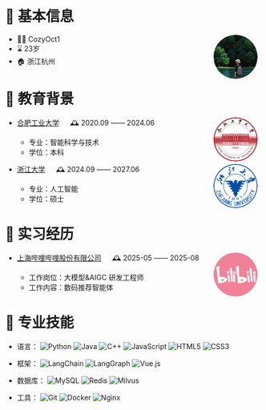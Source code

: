 <tr><td>

# 👤 基本信息

<img align="right" width="88" src="images/cozy.png" style="border-radius:50%;" />

- 👨‍💻 CozyOct1
- ⌛ 23岁
- 🏠 浙江杭州

</td></tr>

<tr><td>

# 🏫 教育背景

<img align="right" width="88" src="images/hfut.png" style="border-radius:50%;" />

- [合肥工业大学](https://www.hfut.edu.cn/) &emsp; 🕰️ 2020.09 —— 2024.06

  - 专业：智能科学与技术
  - 学位：本科

<img align="right" width="88" src="images/zju.png" style="border-radius:50%;" />

- [浙江大学](https://www.zju.edu.cn/) &emsp; 🕰️ 2024.09 —— 2027.06

  - 专业：人工智能
  - 学位：硕士

</td></tr>

<tr><td>

# 🏢 实习经历

<img align="right" width="88" src="images/bili.png" style="border-radius:50%;" />

- [上海哔哩哔哩股份有限公司](https://www.bilibili.com/) &emsp; 🕰️ 2025-05 —— 2025-08

  - 工作岗位：大模型&AIGC 研发工程师
  - 工作内容：数码推荐智能体

</td></tr>

<tr><td>

# 🔧 专业技能

- 语言：
![Python](https://img.shields.io/badge/python-3670A0?style=for-the-badge&logo=python&logoColor=ffdd54)
![Java](https://img.shields.io/badge/java-%23ED8B00.svg?style=for-the-badge&logo=openjdk&logoColor=white)
![C++](https://img.shields.io/badge/c++-%2300599C.svg?style=for-the-badge&logo=c%2B%2B&logoColor=white)
![JavaScript](https://img.shields.io/badge/javascript-%23323330.svg?style=for-the-badge&logo=javascript&logoColor=%23F7DF1E)
![HTML5](https://img.shields.io/badge/html5-%23E34F26.svg?style=for-the-badge&logo=html5&logoColor=white)
![CSS3](https://img.shields.io/badge/css3-%231572B6.svg?style=for-the-badge&logo=css3&logoColor=white)

- 框架：
![LangChain](https://img.shields.io/badge/LangChain-1C3C3C?style=for-the-badge&logo=langchain&logoColor=white)
![LangGraph](https://img.shields.io/badge/LangGraph-0F0F0F?style=for-the-badge&logo=langgraph&logoColor=white)
![Vue.js](https://img.shields.io/badge/vue.js-%2335495e.svg?style=for-the-badge&logo=vuedotjs&logoColor=%234FC08D)

- 数据库：
![MySQL](https://img.shields.io/badge/mysql-%2300f.svg?style=for-the-badge&logo=mysql&logoColor=white)
![Redis](https://img.shields.io/badge/redis-%23DD0031.svg?style=for-the-badge&logo=redis&logoColor=white)
![Milvus](https://img.shields.io/badge/Milvus-0A1B47?style=for-the-badge&logo=milvus&logoColor=white)

- 工具：
![Git](https://img.shields.io/badge/git-%23F05033.svg?style=for-the-badge&logo=git&logoColor=white)
![Docker](https://img.shields.io/badge/docker-%230db7ed.svg?style=for-the-badge&logo=docker&logoColor=white)
![Nginx](https://img.shields.io/badge/nginx-%23009639.svg?style=for-the-badge&logo=nginx&logoColor=white)

</td></tr>